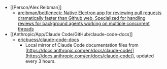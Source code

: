 - [[Person/Alex Reibman]]
	- [areibman/bottleneck: Native Electron app for reviewing pull requests dramatically faster than Github web. Specialized for handling reviews for background agents working on multiple concurrent threads](https://github.com/areibman/bottleneck)
- [[Anthropic/App/Claude Code/GitHub/claude-code-docs]]
	- [ericbuess/claude-code-docs](https://github.com/ericbuess/claude-code-docs)
		- Local mirror of Claude Code documentation files from [https://docs.anthropic.com/en/docs/claude-code/](https://docs.anthropic.com/en/docs/claude-code/), updated every 3 hours.